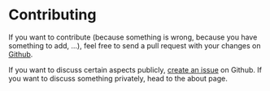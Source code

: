 # Contributing

If you want to contribute (because something is wrong, because you have something to add, ...), feel free to send a pull request with your changes on [Github](https://github.com/stoicsurgeon/stoicsurgeon.github.io/).

If you want to discuss certain aspects publicly, [create an issue](https://github.com/stoicsurgeon/stoicsurgeon.github.io/issues/new) on Github. If you want to discuss something privately, head to the about page.
